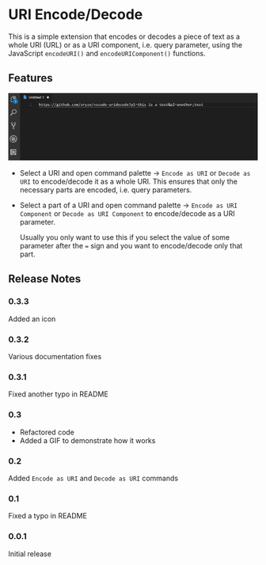 # URI Encode/Decode

This is a simple extension that encodes or decodes a piece of text as a whole URI (URL) or as a
URI component, i.e. query parameter, using the JavaScript `encodeURI()` and `encodeURIComponent()`
functions.

## Features

![Demo](demo.gif)

* Select a URI and open command palette -> `Encode as URI` or `Decode as URI` to encode/decode it
  as a whole URI. This ensures that only the necessary parts are encoded, i.e. query parameters.

* Select a part of a URI and open command palette -> `Encode as URI Component` or 
  `Decode as URI Component` to encode/decode as a URI parameter. 
  
  Usually you only want to use this if you select the value of some parameter after the `=` sign 
  and you want to encode/decode only that part.

## Release Notes

### 0.3.3

Added an icon

### 0.3.2

Various documentation fixes

### 0.3.1

Fixed another typo in README

### 0.3

* Refactored code
* Added a GIF to demonstrate how it works

### 0.2

Added `Encode as URI` and `Decode as URI` commands

### 0.1

Fixed a typo in README

### 0.0.1

Initial release
